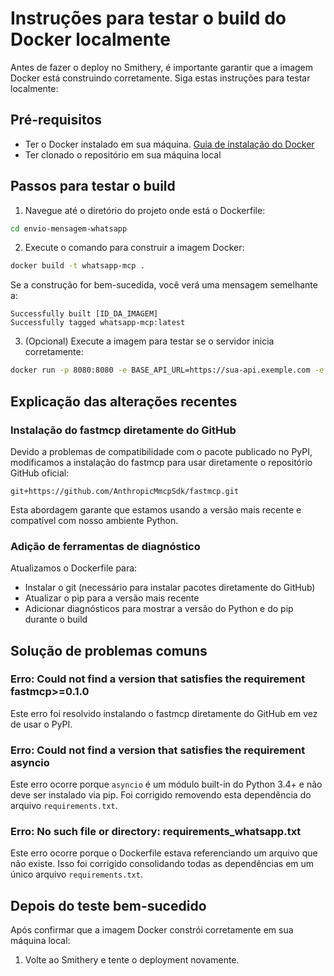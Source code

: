 # Instruções para testar o build do Docker localmente

Antes de fazer o deploy no Smithery, é importante garantir que a imagem Docker está construindo corretamente. Siga estas instruções para testar localmente:

## Pré-requisitos

- Ter o Docker instalado em sua máquina. [Guia de instalação do Docker](https://docs.docker.com/get-docker/)
- Ter clonado o repositório em sua máquina local

## Passos para testar o build

1. Navegue até o diretório do projeto onde está o Dockerfile:

```bash
cd envio-mensagem-whatsapp
```

2. Execute o comando para construir a imagem Docker:

```bash
docker build -t whatsapp-mcp .
```

Se a construção for bem-sucedida, você verá uma mensagem semelhante a:
```
Successfully built [ID_DA_IMAGEM]
Successfully tagged whatsapp-mcp:latest
```

3. (Opcional) Execute a imagem para testar se o servidor inicia corretamente:

```bash
docker run -p 8080:8080 -e BASE_API_URL=https://sua-api.exemple.com -e API_KEY=sua-chave-api whatsapp-mcp
```

## Explicação das alterações recentes

### Instalação do fastmcp diretamente do GitHub

Devido a problemas de compatibilidade com o pacote publicado no PyPI, modificamos a instalação do fastmcp para usar diretamente o repositório GitHub oficial:

```
git+https://github.com/AnthropicMmcpSdk/fastmcp.git
```

Esta abordagem garante que estamos usando a versão mais recente e compatível com nosso ambiente Python.

### Adição de ferramentas de diagnóstico

Atualizamos o Dockerfile para:
- Instalar o git (necessário para instalar pacotes diretamente do GitHub)
- Atualizar o pip para a versão mais recente
- Adicionar diagnósticos para mostrar a versão do Python e do pip durante o build

## Solução de problemas comuns

### Erro: Could not find a version that satisfies the requirement fastmcp>=0.1.0

Este erro foi resolvido instalando o fastmcp diretamente do GitHub em vez de usar o PyPI.

### Erro: Could not find a version that satisfies the requirement asyncio

Este erro ocorre porque `asyncio` é um módulo built-in do Python 3.4+ e não deve ser instalado via pip. Foi corrigido removendo esta dependência do arquivo `requirements.txt`.

### Erro: No such file or directory: requirements_whatsapp.txt

Este erro ocorre porque o Dockerfile estava referenciando um arquivo que não existe. Isso foi corrigido consolidando todas as dependências em um único arquivo `requirements.txt`.

## Depois do teste bem-sucedido

Após confirmar que a imagem Docker constrói corretamente em sua máquina local:

1. Volte ao Smithery e tente o deployment novamente.
